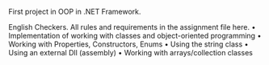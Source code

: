 First project in OOP in .NET Framework.

English Checkers.
All rules and requirements  in the assignment file here.
• Implementation of working with classes and object-oriented programming
• Working with Properties, Constructors, Enums
• Using the string class
• Using an external Dll (assembly)
• Working with arrays/collection classes
